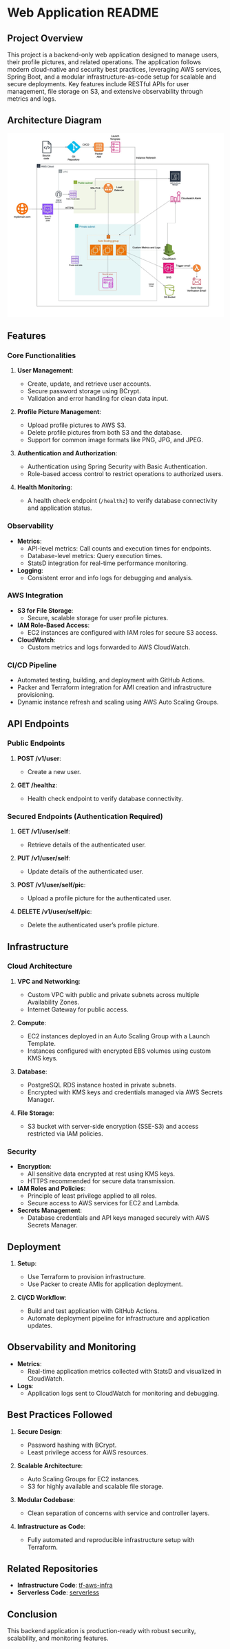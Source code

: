 # Web Application README

## Project Overview

This project is a backend-only web application designed to manage users, their profile pictures, and related operations. The application follows modern cloud-native and security best practices, leveraging AWS services, Spring Boot, and a modular infrastructure-as-code setup for scalable and secure deployments. Key features include RESTful APIs for user management, file storage on S3, and extensive observability through metrics and logs.

## Architecture Diagram

![Architecture Diagram](assets/arch.jpg)

## Features

### Core Functionalities

1. **User Management**:

    - Create, update, and retrieve user accounts.
    - Secure password storage using BCrypt.
    - Validation and error handling for clean data input.

2. **Profile Picture Management**:

    - Upload profile pictures to AWS S3.
    - Delete profile pictures from both S3 and the database.
    - Support for common image formats like PNG, JPG, and JPEG.

3. **Authentication and Authorization**:

    - Authentication using Spring Security with Basic Authentication.
    - Role-based access control to restrict operations to authorized users.

4. **Health Monitoring**:

    - A health check endpoint (`/healthz`) to verify database connectivity and application status.

### Observability

- **Metrics**:
    - API-level metrics: Call counts and execution times for endpoints.
    - Database-level metrics: Query execution times.
    - StatsD integration for real-time performance monitoring.
- **Logging**:
    - Consistent error and info logs for debugging and analysis.

### AWS Integration

- **S3 for File Storage**:
    - Secure, scalable storage for user profile pictures.
- **IAM Role-Based Access**:
    - EC2 instances are configured with IAM roles for secure S3 access.
- **CloudWatch**:
    - Custom metrics and logs forwarded to AWS CloudWatch.

### CI/CD Pipeline

- Automated testing, building, and deployment with GitHub Actions.
- Packer and Terraform integration for AMI creation and infrastructure provisioning.
- Dynamic instance refresh and scaling using AWS Auto Scaling Groups.

## API Endpoints

### Public Endpoints

1. **POST /v1/user**:

    - Create a new user.

2. **GET /healthz**:

    - Health check endpoint to verify database connectivity.

### Secured Endpoints (Authentication Required)

1. **GET /v1/user/self**:

    - Retrieve details of the authenticated user.

2. **PUT /v1/user/self**:

    - Update details of the authenticated user.

3. **POST /v1/user/self/pic**:

    - Upload a profile picture for the authenticated user.

4. **DELETE /v1/user/self/pic**:

    - Delete the authenticated user’s profile picture.

## Infrastructure

### Cloud Architecture

1. **VPC and Networking**:

    - Custom VPC with public and private subnets across multiple Availability Zones.
    - Internet Gateway for public access.

2. **Compute**:

    - EC2 instances deployed in an Auto Scaling Group with a Launch Template.
    - Instances configured with encrypted EBS volumes using custom KMS keys.

3. **Database**:

    - PostgreSQL RDS instance hosted in private subnets.
    - Encrypted with KMS keys and credentials managed via AWS Secrets Manager.

4. **File Storage**:

    - S3 bucket with server-side encryption (SSE-S3) and access restricted via IAM policies.

### Security

- **Encryption**:
    - All sensitive data encrypted at rest using KMS keys.
    - HTTPS recommended for secure data transmission.
- **IAM Roles and Policies**:
    - Principle of least privilege applied to all roles.
    - Secure access to AWS services for EC2 and Lambda.
- **Secrets Management**:
    - Database credentials and API keys managed securely with AWS Secrets Manager.

## Deployment

1. **Setup**:

    - Use Terraform to provision infrastructure.
    - Use Packer to create AMIs for application deployment.

2. **CI/CD Workflow**:

    - Build and test application with GitHub Actions.
    - Automate deployment pipeline for infrastructure and application updates.

## Observability and Monitoring

- **Metrics**:
    - Real-time application metrics collected with StatsD and visualized in CloudWatch.
- **Logs**:
    - Application logs sent to CloudWatch for monitoring and debugging.

## Best Practices Followed

1. **Secure Design**:

    - Password hashing with BCrypt.
    - Least privilege access for AWS resources.

2. **Scalable Architecture**:

    - Auto Scaling Groups for EC2 instances.
    - S3 for highly available and scalable file storage.

3. **Modular Codebase**:

    - Clean separation of concerns with service and controller layers.

4. **Infrastructure as Code**:

    - Fully automated and reproducible infrastructure setup with Terraform.

## Related Repositories

- **Infrastructure Code**: [tf-aws-infra](https://github.com/AmitAnveri/tf-aws-infra)
- **Serverless Code**: [serverless](https://github.com/AmitAnveri/serverless)

## Conclusion

This backend application is production-ready with robust security, scalability, and monitoring features.
